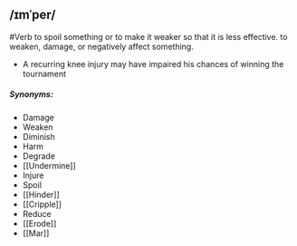 ## /ɪmˈper/  
#Verb
to spoil something or to make it weaker so that it is less effective.
to weaken, damage, or negatively affect something.

- A recurring knee injury may have impaired his chances of winning the tournament 

##### Synonyms:
- Damage
- Weaken
- Diminish
- Harm
- Degrade
- [[Undermine]]
- Injure
- Spoil
- [[Hinder]]
- [[Cripple]]
- Reduce
- [[Erode]]
- [[Mar]]